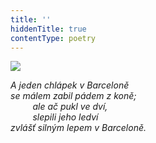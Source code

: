 ```yaml
---
title: ''
hiddenTitle: true
contentType: poetry
---
```


<section>

![](../Images/011.jpg)

_A jeden chlápek v Barceloně  
se málem zabil pádem z koně;  
         ale ač pukl ve dví,  
         slepili jeho ledví  
zvlášť silným lepem v Barceloně._

</section>
